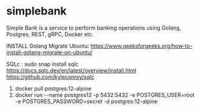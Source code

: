 # simplebank
Simple Bank is a service to perform banking operations using Golang, Postgres, REST, gRPC, Docker etc.

INSTALL Golang Migrate Ubuntu:
https://www.geeksforgeeks.org/how-to-install-golang-migrate-on-ubuntu/

SQLc : sudo snap install sqlc
https://docs.sqlc.dev/en/latest/overview/install.html
https://github.com/kyleconroy/sqlc

1. docker pull postgres:12-alpine
2. docker run --name postgres12 -p 5432:5432 -e POSTGRES_USER=root -e POSTGRES_PASSWORD=secret -d postgres:12-alpine
